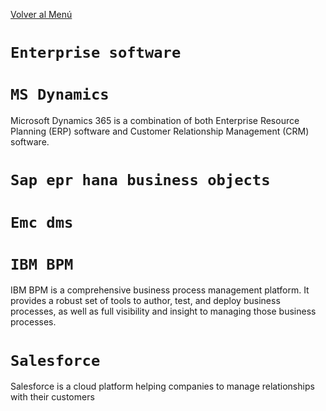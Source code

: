 [Volver al Menú](./root.md)

# `Enterprise software`

# `MS Dynamics`

Microsoft Dynamics 365 is a combination of both Enterprise Resource Planning (ERP) software and Customer Relationship Management (CRM) software.

# `Sap epr hana business objects`

# `Emc dms`

# `IBM BPM`

IBM BPM is a comprehensive business process management platform. It provides a robust set of tools to author, test, and deploy business processes, as well as full visibility and insight to managing those business processes.

# `Salesforce`

Salesforce is a cloud platform helping companies to manage relationships with their customers
